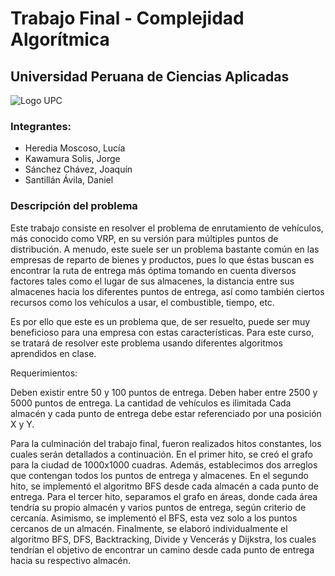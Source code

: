 # **Trabajo Final - Complejidad Algorítmica**

## **Universidad Peruana de Ciencias Aplicadas**

![Logo UPC](https://i.pinimg.com/474x/b8/8f/bd/b88fbdf185b322fb2e85757229192ff6--luis-christ.jpg)

### Integrantes:
- Heredia Moscoso, Lucía
- Kawamura Solis, Jorge
- Sánchez Chávez, Joaquín
- Santillán Ávila, Daniel

### **Descripción del problema**

Este trabajo consiste en resolver el problema de enrutamiento de vehículos, más conocido como VRP, en su versión para múltiples puntos de distribución. A menudo, este suele ser un problema bastante común en las empresas de reparto  de bienes y productos, pues lo que éstas buscan es encontrar la ruta de entrega más óptima tomando en cuenta diversos factores tales como el lugar de sus almacenes, la distancia entre sus almacenes hacia los diferentes puntos de entrega, así como también ciertos recursos como los vehículos a usar, el combustible, tiempo, etc.

Es por ello que este es un problema que, de ser resuelto, puede ser muy beneficioso para una empresa con estas características. Para este curso, se tratará de resolver este problema usando diferentes algoritmos aprendidos en clase.

Requerimientos:

Deben existir entre 50 y 100 puntos de entrega.
Deben haber entre 2500 y 5000 puntos de entrega.
La cantidad de vehículos es ilimitada
Cada almacén y cada punto de entrega debe estar referenciado por una posición X y Y.

Para la culminación del trabajo final, fueron realizados hitos constantes, los cuales serán detallados a continuación. En el primer hito, se creó el grafo para la ciudad de 1000x1000 cuadras. Además, establecimos dos arreglos que contengan todos los puntos de entrega y almacenes. En el segundo hito, se implementó el algoritmo BFS desde cada almacén a cada punto de entrega. Para el tercer hito, separamos el grafo en áreas, donde cada área tendría su propio almacén y varios puntos de entrega, según criterio de cercanía. Asimismo, se implementó el BFS, esta vez solo a los puntos cercanos de un almacén. Finalmente, se elaboró individualmente el algoritmo BFS, DFS, Backtracking, Divide y Vencerás y Dijkstra, los cuales tendrían el objetivo de encontrar un camino desde cada punto de entrega hacia su respectivo almacén.

